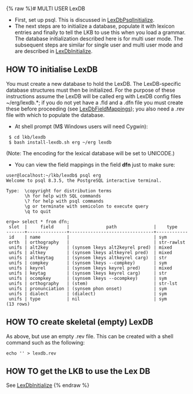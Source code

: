 {% raw %}# MULTI USER LexDB

- First, set up psql. This is discussed in
[LexDbPsqlInitialize](../LexDbPsqlInitialize).
- The next steps are to initialize a database, populate it with
lexicon entries and finally to tell the LKB to use this when you
load a grammar. The database initialization described here is for
multi user mode. The subsequent steps are similar for single user
and multi user mode and are described in
[LexDbInitialize](../LexDbInitialize).

## HOW TO initialise LexDB

You must create a new database to hold the LexDB. The LexDB-specific
database structures must then be initialized. For the purpose of these
instructions assume the LexDB will be called erg with LexDB config files
\~/erg/lexdb.\*; if you do not yet have a .fld and a .dfn file you must
create these before proceeding (see
[LexDbFieldMappings](../LexDbFieldMappings)); you also need a .rev file
with which to populate the database.

- At shell prompt (M$ Windows users will need Cygwin):

<!-- -->


     $ cd lkb/lexdb
     $ bash install-lexdb.sh erg ~/erg lexdb

(Note: The encoding for the lexical database will be set to UNICODE.)

- You can view the field mappings in the field **dfn** just to make
sure:

<!-- -->


    user@localhost:~/lkb/lexdb$ psql erg
    Welcome to psql 8.3.5, the PostgreSQL interactive terminal.
    
    Type:  \copyright for distribution terms
           \h for help with SQL commands
           \? for help with psql commands
           \g or terminate with semicolon to execute query
           \q to quit
    
    erg=> select * from dfn;
     slot  |     field     |              path              |    type
    -------+---------------+--------------------------------+------------
     id    | name          |                                | sym
     orth  | orthography   |                                | str-rawlst
     unifs | alt2key       | (synsem lkeys alt2keyrel pred) | mixed
     unifs | altkey        | (synsem lkeys altkeyrel pred)  | mixed
     unifs | altkeytag     | (synsem lkeys altkeyrel carg)  | str
     unifs | compkey       | (synsem lkeys --compkey)       | sym
     unifs | keyrel        | (synsem lkeys keyrel pred)     | mixed
     unifs | keytag        | (synsem lkeys keyrel carg)     | str
     unifs | ocompkey      | (synsem lkeys --ocompkey)      | sym
     unifs | orthography   | (stem)                         | str-lst
     unifs | pronunciation | (synsem phon onset)            | sym
     unifs | dialect       | (dialect)                      | sym
     unifs | type          | nil                            | sym
    (13 rows)

## HOW TO create skeletal (empty) LexDB

As above, but use an empty .rev file. This can be created with a shell
command such as the following:

    echo '' > lexdb.rev

## HOW TO get the LKB to use the Lex DB

See [LexDbInitialize](../LexDbInitialize)
<update date omitted for speed>{% endraw %}